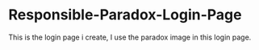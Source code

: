 # Responsible-Paradox-Login-Page
This is the login page i create, I use the paradox image in this login page.
